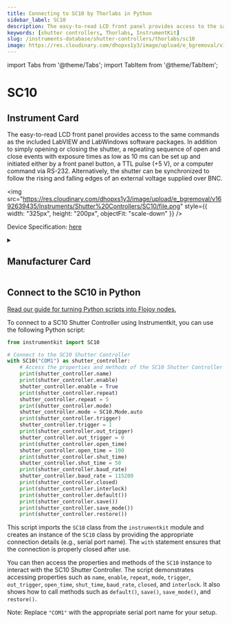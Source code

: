```yaml
---
title: Connecting to SC10 by Thorlabs in Python
sidebar_label: SC10
description: The easy-to-read LCD front panel provides access to the same commands as the included LabVIEW and LabWindows software packages. In addition to simply opening or closing the shutter, a repeating sequence of open and close events with exposure times as low as 10 ms can be set up and initiated either by a front panel button, a TTL pulse (+5 V), or a computer command via RS-232. Alternatively, the shutter can be synchronized to follow the rising and falling edges of an external voltage supplied over BNC.
keywords: [shutter controllers, Thorlabs, InstrumentKit]
slug: /instruments-database/shutter-controllers/thorlabs/sc10
image: https://res.cloudinary.com/dhopxs1y3/image/upload/e_bgremoval/v1692639435/Instruments/Shutter%20Controllers/SC10/file.png
---
```


import Tabs from '@theme/Tabs';
import TabItem from '@theme/TabItem';

# SC10

## Instrument Card

<div className="flex">

<div>

The easy-to-read LCD front panel provides access to the same commands as the included LabVIEW and LabWindows software packages. In addition to simply opening or closing the shutter, a repeating sequence of open and close events with exposure times as low as 10 ms can be set up and initiated either by a front panel button, a TTL pulse (+5 V), or a computer command via RS-232. Alternatively, the shutter can be synchronized to follow the rising and falling edges of an external voltage supplied over BNC.

</div>

<img src="https://res.cloudinary.com/dhopxs1y3/image/upload/e_bgremoval/v1692639435/Instruments/Shutter%20Controllers/SC10/file.png" style={{ width: "325px", height: "200px", objectFit: "scale-down" }} />

</div>

<div className="flex text-center">

<p>Device Specification: <a target="\_blank" href="https://www.thorlabs.com/_sd.cfm?fileName=8654-D02.pdf&partNumber=SC10">here</a></p>

</div>

<details style={{ marginTop: "15px"}}>
<summary><h2>Manufacturer Card</h2></summary>

<img src="https://res.cloudinary.com/dhopxs1y3/image/upload/v1692126009/Instruments/Vendor%20Logos/Thorlabs.png" style={{ width: "100%", height: "170px",objectFit: "scale-down" }} />

Thorlabs, Inc. is an American privately held optical equipment company headquartered in Newton, New Jersey. The company was founded in 1989 by Alex Cable, who serves as its current president and CEO. As of 2018, Thorlabs has annual sales of approximately $500 million.

<ul>
  <li>Headquarters: USA</li>
  <li>Yearly Revenue (millions, USD): 550.0</li>
  <li>Vendor Website: <a href="https://www.thorlabs.com/">here</a></li>
</ul>
</details>

## Connect to the SC10 in Python

[Read our guide for turning Python scripts into Flojoy nodes.](https://docs.flojoy.ai/custom-nodes/creating-custom-node/)
<Tabs>
<TabItem value="InstrumentKit" label="InstrumentKit">

To connect to a SC10 Shutter Controller using Instrumentkit, you can use the following Python script:

```python
from instrumentkit import SC10

# Connect to the SC10 Shutter Controller
with SC10("COM1") as shutter_controller:
    # Access the properties and methods of the SC10 Shutter Controller
    print(shutter_controller.name)
    print(shutter_controller.enable)
    shutter_controller.enable = True
    print(shutter_controller.repeat)
    shutter_controller.repeat = 5
    print(shutter_controller.mode)
    shutter_controller.mode = SC10.Mode.auto
    print(shutter_controller.trigger)
    shutter_controller.trigger = 1
    print(shutter_controller.out_trigger)
    shutter_controller.out_trigger = 0
    print(shutter_controller.open_time)
    shutter_controller.open_time = 100
    print(shutter_controller.shut_time)
    shutter_controller.shut_time = 50
    print(shutter_controller.baud_rate)
    shutter_controller.baud_rate = 115200
    print(shutter_controller.closed)
    print(shutter_controller.interlock)
    print(shutter_controller.default())
    print(shutter_controller.save())
    print(shutter_controller.save_mode())
    print(shutter_controller.restore())
```

This script imports the `SC10` class from the `instrumentkit` module and creates an instance of the `SC10` class by providing the appropriate connection details (e.g., serial port name). The `with` statement ensures that the connection is properly closed after use.

You can then access the properties and methods of the `SC10` instance to interact with the SC10 Shutter Controller. The script demonstrates accessing properties such as `name`, `enable`, `repeat`, `mode`, `trigger`, `out_trigger`, `open_time`, `shut_time`, `baud_rate`, `closed`, and `interlock`. It also shows how to call methods such as `default()`, `save()`, `save_mode()`, and `restore()`.

Note: Replace `"COM1"` with the appropriate serial port name for your setup.

</TabItem>
</Tabs>